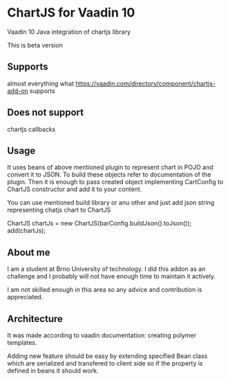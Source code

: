 # ChartJS for Vaadin 10

Vaadin 10 Java integration of chartjs library

This is beta version

## Supports
almost everything what https://vaadin.com/directory/component/chartjs-add-on supports

## Does not support
chartjs callbacks

## Usage
It uses beans of above mentioned plugin to represent chart in POJO and convert it to JSON. To build these objects refer to documentation of the plugin. 
Then it is enough to pass created object implementing CartConfig to ChartJS constructor and add it to your content.

You can use mentioned build library or anu other and just add json string representing chatjs chart to ChartJS

ChartJS chartJs = new ChartJS(barConfig.buildJson().toJson());
add(chartJs);

## About me
I am a student at Brno University of technology.
I did this addon as an challenge and I probably will not have enough time to maintain it actively.

I am not skilled enough in this area so any advice and contribution is appreciated.

## Architecture
It was made according to vaadin documentation: creating polymer templates.

Adding new feature should be easy by extending specified Bean class which are serialized and transfered to client side so if the property is defined in beans it should work.
